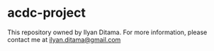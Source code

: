 # acdc-project
This repository owned by Ilyan Ditama. For more information, please contact me at ilyan.ditama@gmail.com
